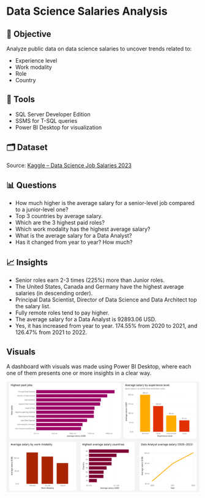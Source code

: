 # Data Science Salaries Analysis
## 🎯 Objective
Analyze public data on data science salaries to uncover trends related to:
- Experience level
- Work modality
- Role
- Country

## 🧰 Tools
- SQL Server Developer Edition
- SSMS for T-SQL queries
- Power BI Desktop for visualization

## 🗂 Dataset
Source: [Kaggle – Data Science Job Salaries 2023](https://www.kaggle.com/datasets/ruchi798/data-science-job-salaries)  

## 📊 Questions
- How much higher is the average salary for a senior-level job compared to a junior-level one?
- Top 3 countries by average salary.
- Which are the 3 highest paid roles?
- Which work modality has the highest average salary?
- What is the average salary for a Data Analyst?
- Has it changed from year to year? How much?

## 📈 Insights
- Senior roles earn 2-3 times (225%) more than Junior roles.
- The United States, Canada and Germany have the highest average salaries (in descending order).
- Principal Data Scientist, Director of Data Science and Data Architect top the salary list.
- Fully remote roles tend to pay higher.
- The average salary for a Data Analyst is 92893.06 USD.
- Yes, it has increased from year to year. 174.55% from 2020 to 2021, and 126.47% from 2021 to 2022.

##  Visuals
A dashboard with visuals was made using Power BI Desktop, where each one of them presents one or more insights in a clear way.

![Visuals](visuals/visuals-salaries.png)


